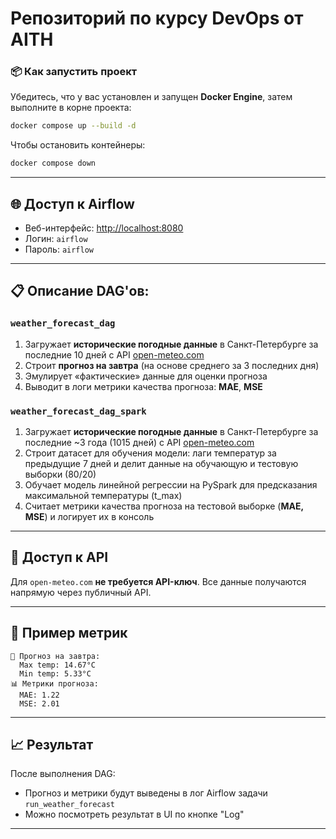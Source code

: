 # Репозиторий по курсу DevOps от AITH

### 📦 Как запустить проект

Убедитесь, что у вас установлен и запущен **Docker Engine**, затем выполните в корне проекта:

```bash
docker compose up --build -d
```

Чтобы остановить контейнеры:

```bash
docker compose down
```

---

## 🌐 Доступ к Airflow

- Веб-интерфейс: [http://localhost:8080](http://localhost:8080)  
- Логин: `airflow`  
- Пароль: `airflow`

---

## 📋 Описание DAG'ов: 

### `weather_forecast_dag`

1. Загружает **исторические погодные данные** в Санкт-Петербурге за последние 10 дней с API [open-meteo.com](https://open-meteo.com/)
2. Строит **прогноз на завтра** (на основе среднего за 3 последних дня)
3. Эмулирует «фактические» данные для оценки прогноза
4. Выводит в логи метрики качества прогноза: **MAE**, **MSE**

### `weather_forecast_dag_spark`
1. Загружает **исторические погодные данные** в Санкт-Петербурге за последние ~3 года (1015 дней) с API [open-meteo.com](https://open-meteo.com/)
2. Строит датасет для обучения модели: лаги температур за предыдущие 7 дней и делит данные на обучающую и тестовую выборки (80/20)
3. Обучает модель линейной регрессии на PySpark для предсказания максимальной температуры (t_max)
4. Считает метрики качества прогноза на тестовой выборке (**MAE, MSE**) и логирует их в консоль


---

## 🔐 Доступ к API

Для `open-meteo.com` **не требуется API-ключ**. Все данные получаются напрямую через публичный API.

---

## 🧪 Пример метрик

```log
📅 Прогноз на завтра:
  Max temp: 14.67°C
  Min temp: 5.33°C
📊 Метрики прогноза:
  MAE: 1.22
  MSE: 2.01
```

---

## 📈 Результат

После выполнения DAG:
- Прогноз и метрики будут выведены в лог Airflow задачи `run_weather_forecast`
- Можно посмотреть результат в UI по кнопке "Log"

---
